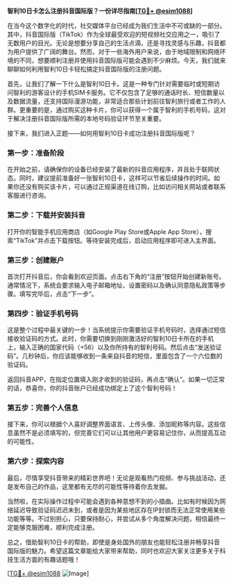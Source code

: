 **智利10日卡怎么注册抖音国际版？一份详尽指南[[TG💪+ @esim1088](https://t.me/s/esim1088)]**

在当今这个数字化的时代，社交媒体平台已经成为我们生活中不可或缺的一部分。其中，抖音国际版（TikTok）作为全球最受欢迎的短视频社交应用之一，吸引了无数用户的目光。无论是想要分享自己的生活点滴，还是寻找灵感与乐趣，抖音都为用户提供了广阔的舞台。然而，对于一些海外用户来说，由于地域限制和网络环境的不同，想要顺利注册并使用抖音国际版可能会遇到不少麻烦。今天，我们就来聊聊如何利用智利10日卡轻松搞定抖音国际版的注册问题。

首先，让我们了解一下什么是智利10日卡。这是一种专门针对需要临时或短期访问智利的游客设计的手机SIM卡服务。它不仅包含了足够的通话时长、短信数量以及数据流量，还支持国际漫游功能，非常适合那些计划前往智利旅行或者工作的人群。更重要的是，通过购买这种卡片，你可以获得一个属于智利的手机号码，这对于解决注册抖音国际版所需的本地号码验证环节至关重要。

接下来，我们进入正题——如何用智利10日卡成功注册抖音国际版呢？

### 第一步：准备阶段

在开始之前，请确保你的设备已经安装了最新的抖音应用程序，并且处于联网状态。同时，建议提前准备好一张智利10日卡，这样可以节省后续操作的时间。如果你还没有购买该卡片，可以通过正规渠道在线订购，比如访问相关网站或者联系客服进行咨询。

### 第二步：下载并安装抖音

打开你的智能手机应用商店（如Google Play Store或Apple App Store），搜索“TikTok”并点击下载按钮。等待安装完成后，启动应用程序即可进入主界面。

### 第三步：创建账户

首次打开抖音后，你会看到欢迎页面。点击右下角的“注册”按钮开始创建新账号。通常情况下，系统会要求输入电子邮箱地址、设置密码以及确认同意隐私政策等步骤。填写完毕后，点击“下一步”。

### 第四步：验证手机号码

这是整个过程中最关键的一步！当系统提示你需要验证手机号码时，选择通过短信接收验证码的方式。此时，你需要切换到刚刚激活好的智利10日卡所在的手机上，输入正确的国家代码（+56）以及你所持有的智利号码。然后点击“发送验证码”。几秒钟后，你应该能够收到一条来自抖音的短信，里面包含了一个六位数的验证码。

返回抖音APP，在指定位置填入刚才收到的验证码，再点击“确认”。如果一切正常的话，恭喜你，你的抖音账户已经成功绑定上了这个智利号码！

### 第五步：完善个人信息

接下来，你可以根据个人喜好调整界面语言、上传头像、添加昵称等内容。这些信息虽然不是必须填写的，但完善它们可以让其他用户更容易记住你，从而提高互动的可能性。

### 第六步：探索内容

最后，尽情享受抖音带来的精彩世界吧！无论是观看热门视频、参与挑战活动，还是发布自己的作品，这里都有无尽的可能性等待着你去发掘。

当然啦，在实际操作过程中可能会遇到各种意想不到的小插曲。比如有时候因为网络延迟导致验证码迟迟未到，或者是因为某些地区存在IP封锁而无法正常使用某些功能等等。不过别担心，只要保持耐心，并尝试从多个角度解决问题，相信最终一定能够克服困难，顺利完成注册。

总之，借助智利10日卡的帮助，即使是身处国外的朋友也能轻松注册并畅享抖音国际版的魅力。希望这篇文章能给大家带来帮助，同时也欢迎大家关注更多关于科技生活方面的有趣话题哦！

[[TG💪+ @esim1088](https://t.me/s/esim1088) ![Image](https://i.postimg.cc/4NQfJmqS/Snipaste-2025-05-13-00-14-12.png)]